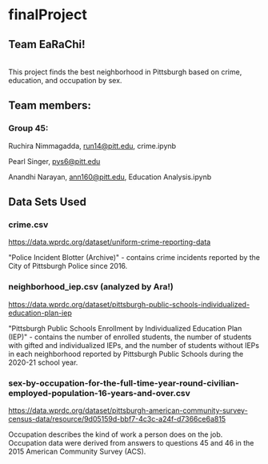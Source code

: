 # finalProject
## Team EaRaChi!

<br> This project finds the best neighborhood in Pittsburgh based on crime, education, and occupation by sex. 


## Team members: 
### Group 45: 
Ruchira Nimmagadda, run14@pitt.edu, crime.ipynb <br>

Pearl Singer, pys6@pitt.edu <br>

Anandhi Narayan, ann160@pitt.edu, Education Analysis.ipynb <br>



## Data Sets Used

### crime.csv 
 https://data.wprdc.org/dataset/uniform-crime-reporting-data <br>
 
 "Police Incident Blotter (Archive)" -  contains crime incidents reported by the City of Pittsburgh Police since 2016. 
 
### neighborhood_iep.csv (analyzed by Ara!) 
https://data.wprdc.org/dataset/pittsburgh-public-schools-individualized-education-plan-iep

"Pittsburgh Public Schools Enrollment by Individualized Education Plan (IEP)" - contains the number of enrolled students, the number of students with gifted and individualized IEPs, and the number of students without IEPs in each neighborhood reported by Pittsburgh Public Schools during the 2020-21 school year. 

### sex-by-occupation-for-the-full-time-year-round-civilian-employed-population-16-years-and-over.csv
https://data.wprdc.org/dataset/pittsburgh-american-community-survey-census-data/resource/9d05159d-bbf7-4c3c-a24f-d7366ce6a815

Occupation describes the kind of work a person does on the job. Occupation data were derived from answers to questions 45 and 46 in the 2015 American Community Survey (ACS).
